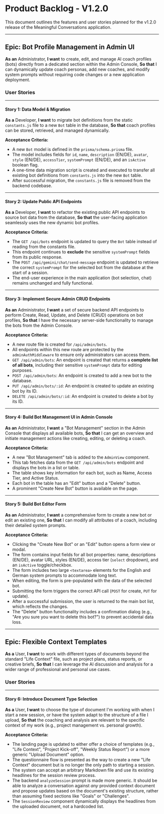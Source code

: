 # Product Backlog - V1.2.0

This document outlines the features and user stories planned for the v1.2.0 release of the Meaningful Conversations application.

---

## Epic: Bot Profile Management in Admin UI

**As an** Administrator,
**I want** to create, edit, and manage AI coach profiles (bots) directly from a dedicated section within the Admin Console,
**So that** I can dynamically update coach personas, add new coaches, and modify system prompts without requiring code changes or a new application deployment.

### User Stories

---

#### Story 1: Data Model & Migration

**As a** Developer,
**I want** to migrate bot definitions from the static `constants.js` file to a new `Bot` table in the database,
**So that** coach profiles can be stored, retrieved, and managed dynamically.

**Acceptance Criteria:**
*   A new `Bot` model is defined in the `prisma/schema.prisma` file.
*   The model includes fields for `id`, `name`, `description` (EN/DE), `avatar`, `style` (EN/DE), `accessTier`, `systemPrompt` (EN/DE), and an `isActive` boolean flag.
*   A one-time data migration script is created and executed to transfer all existing bot definitions from `constants.js` into the new `Bot` table.
*   After successful migration, the `constants.js` file is removed from the backend codebase.

---

#### Story 2: Update Public API Endpoints

**As a** Developer,
**I want** to refactor the existing public API endpoints to source bot data from the database,
**So that** the user-facing application seamlessly uses the new dynamic bot profiles.

**Acceptance Criteria:**
*   The `GET /api/bots` endpoint is updated to query the `Bot` table instead of reading from the constants file.
*   This endpoint continues to **exclude** the sensitive `systemPrompt` fields from its public response.
*   The `POST /api/gemini/chat/send-message` endpoint is updated to retrieve the correct `systemPrompt` for the selected bot from the database at the start of a session.
*   The end-user experience in the main application (bot selection, chat) remains unchanged and fully functional.

---

#### Story 3: Implement Secure Admin CRUD Endpoints

**As an** Administrator,
**I want** a set of secure backend API endpoints to perform Create, Read, Update, and Delete (CRUD) operations on bot profiles,
**So that** I have the necessary server-side functionality to manage the bots from the Admin Console.

**Acceptance Criteria:**
*   A new route file is created for `/api/admin/bots`.
*   All endpoints within this new route are protected by the `adminAuthMiddleware` to ensure only administrators can access them.
*   `GET /api/admin/bots`: An endpoint is created that returns a **complete list of all bots**, including their sensitive `systemPrompt` data for editing purposes.
*   `POST /api/admin/bots`: An endpoint is created to add a new bot to the database.
*   `PUT /api/admin/bots/:id`: An endpoint is created to update an existing bot by its ID.
*   `DELETE /api/admin/bots/:id`: An endpoint is created to delete a bot by its ID.

---

#### Story 4: Build Bot Management UI in Admin Console

**As an** Administrator,
**I want** a "Bot Management" section in the Admin Console that displays all available bots,
**So that** I can get an overview and initiate management actions like creating, editing, or deleting a coach.

**Acceptance Criteria:**
*   A new "Bot Management" tab is added to the `AdminView` component.
*   This tab fetches data from the `GET /api/admin/bots` endpoint and displays the bots in a list or table.
*   The table shows key information for each bot, such as Name, Access Tier, and Active Status.
*   Each bot in the table has an "Edit" button and a "Delete" button.
*   A prominent "Create New Bot" button is available on the page.

---

#### Story 5: Build Bot Editor Form

**As an** Administrator,
**I want** a comprehensive form to create a new bot or edit an existing one,
**So that** I can modify all attributes of a coach, including their detailed system prompts.

**Acceptance Criteria:**
*   Clicking the "Create New Bot" or an "Edit" button opens a form view or modal.
*   The form contains input fields for all bot properties: name, descriptions (EN/DE), avatar URL, styles (EN/DE), access tier (`select` dropdown), and an `isActive` toggle/checkbox.
*   The form includes two large `<textarea>` elements for the English and German system prompts to accommodate long text.
*   When editing, the form is pre-populated with the data of the selected bot.
*   Submitting the form triggers the correct API call (`POST` for create, `PUT` for update).
*   After a successful submission, the user is returned to the main bot list, which reflects the changes.
*   The "Delete" button functionality includes a confirmation dialog (e.g., "Are you sure you want to delete this bot?") to prevent accidental data loss.

---

## Epic: Flexible Context Templates

**As a** User,
**I want** to work with different types of documents beyond the standard "Life Context" file, such as project plans, status reports, or creative briefs,
**So that** I can leverage the AI discussion and analysis for a wider range of professional and personal use cases.

### User Stories

---

#### Story 6: Introduce Document Type Selection

**As a** User,
**I want** to choose the type of document I'm working with when I start a new session, or have the system adapt to the structure of a file I upload,
**So that** the coaching and analysis are relevant to the specific context of my work (e.g., project management vs. personal growth).

**Acceptance Criteria:**
*   The landing page is updated to either offer a choice of templates (e.g., "Life Context", "Project Kick-off", "Weekly Status Report") or a more generic "Upload Document" option.
*   The questionnaire flow is presented as the way to create a new "Life Context" document but is no longer the only path to starting a session.
*   The system can accept an arbitrary Markdown file and use its existing headlines for the session review process.
*   The backend `analyzeSession` prompt is made more generic. It should be able to analyze a conversation against *any* provided context document and propose updates based on the document's existing structure, rather than assuming fixed sections like "Goals" or "Challenges".
*   The `SessionReview` component dynamically displays the headlines from the uploaded document, not a hardcoded list.

